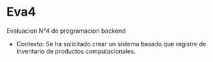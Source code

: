 # Eva4
Evaluacion N°4 de programacion backend
- Contexto: 
Se ha solicitado crear un sistema basado que registre de inventario de productos
computacionales.

